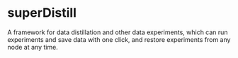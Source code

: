 # superDistill
A framework for data distillation and other data experiments, which can run experiments and save data with one click, and restore experiments from any node at any time.
